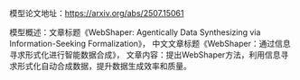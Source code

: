 模型论文地址：https://arxiv.org/abs/2507.15061

模型概述：文章标题《WebShaper: Agentically Data Synthesizing via Information-Seeking Formalization》，
中文文章标题《WebShaper：通过信息寻求形式化进行智能数据合成》，
文章内容：提出WebShaper方法，利用信息寻求形式化自动合成数据，提升数据生成效率和质量。
